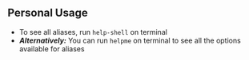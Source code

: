 ## Personal Usage

- To see all aliases, run `help-shell` on terminal
- ***Alternatively:*** You can run `helpme` on terminal to see all the options available for aliases
